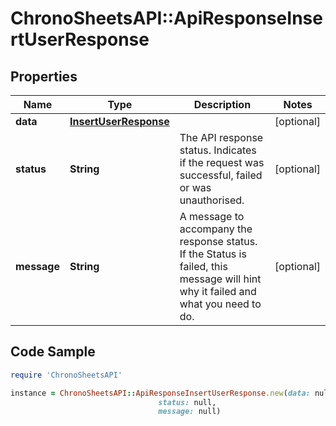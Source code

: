 # ChronoSheetsAPI::ApiResponseInsertUserResponse

## Properties

Name | Type | Description | Notes
------------ | ------------- | ------------- | -------------
**data** | [**InsertUserResponse**](InsertUserResponse.md) |  | [optional] 
**status** | **String** | The API response status. Indicates if the request was successful, failed or was unauthorised. | [optional] 
**message** | **String** | A message to accompany the response status.  If the Status is failed, this message will hint why it failed and what you need to do. | [optional] 

## Code Sample

```ruby
require 'ChronoSheetsAPI'

instance = ChronoSheetsAPI::ApiResponseInsertUserResponse.new(data: null,
                                 status: null,
                                 message: null)
```


